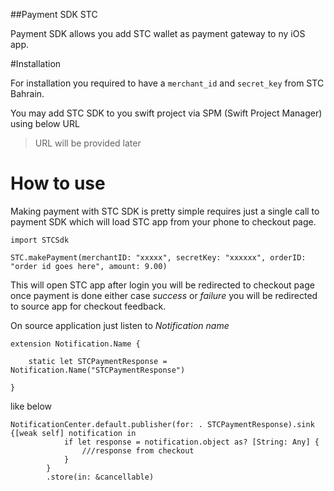 ##Payment SDK STC

Payment SDK allows you add STC wallet as payment gateway to ny iOS app.

#Installation

For installation you required to have a `merchant_id` and `secret_key` from STC Bahrain. 

You may add STC SDK to you swift project via SPM (Swift Project Manager) using below URL

> URL will be provided later
> 

# How to use

Making payment with STC SDK is pretty simple requires just a single call to payment SDK which will load STC app from your phone to checkout page.

```
import STCSdk

STC.makePayment(merchantID: "xxxxx", secretKey: "xxxxxx", orderID: "order id goes here", amount: 9.00)

```

This will open STC app after login you will be redirected to checkout page once payment is done either case *success* or *failure* you will be redirected to source app for checkout feedback.

On source application just listen to *Notification name*

```
extension Notification.Name {

    static let STCPaymentResponse = Notification.Name("STCPaymentResponse")

}

```

like below 

```
NotificationCenter.default.publisher(for: . STCPaymentResponse).sink {[weak self] notification in
            if let response = notification.object as? [String: Any] {
                ///response from checkout
            }
        }
        .store(in: &cancellable)
        
```
